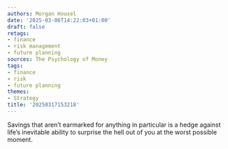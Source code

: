 ```yaml
---
authors: Morgan Housel
date: '2025-03-06T14:22:03+01:00'
draft: false
retags:
- finance
- risk management
- future planning
sources: The Psychology of Money
tags:
- finance
- risk
- future planning
themes:
- Strategy
title: '20250317153218'
---
```


Savings that aren’t earmarked for anything in particular is a hedge against life’s inevitable ability to surprise the
hell out of you at the worst possible moment.